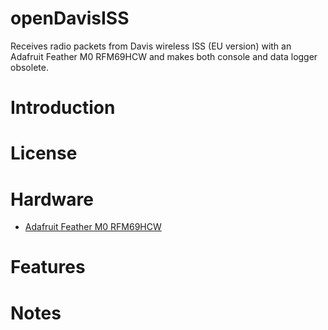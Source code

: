 # openDavisISS
Receives radio packets from Davis wireless ISS (EU version) with an Adafruit Feather M0 RFM69HCW and makes both console and data logger obsolete.

# Introduction

# License

# Hardware
* [Adafruit Feather M0 RFM69HCW](https://www.adafruit.com/product/3176)

# Features

# Notes